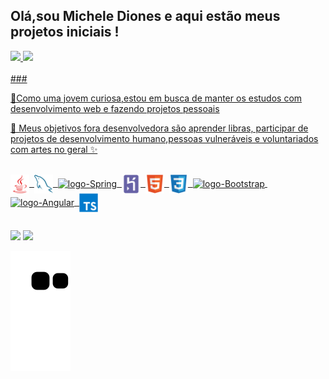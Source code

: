 
## Olá,sou Michele Diones e aqui estão meus projetos iniciais ! 
 <div>
  <a href="https://github.com/dionesmichele">
  <img height="180em" src="https://github-readme-stats.vercel.app/api/top-langs/?username=dionesmichele&layout=compact&langs_count=7&theme=dracula"/>
  <img height="180em" src="https://github-readme-stats.vercel.app/api?username=dionesmichele&show_icons=true&theme=dracula&include_all_commits=true&count_private=true"/>
 
</div><br>
   <div>
 ###<p>🔭Como uma jovem curiosa,estou em busca de manter os estudos com desenvolvimento web e fazendo projetos pessoais</p>
 <p>🌱 Meus objetivos fora desenvolvedora são aprender libras, participar de projetos de desenvolvimento humano,pessoas vulneráveis e voluntariados com artes no geral ✨</p>
 </div>
<div style="display: inline_block"><br>
  <img align="center" alt="logo-Java" height="30" width="30" src="https://raw.githubusercontent.com/devicons/devicon/master/icons/java/java-plain.svg">&nbsp
  <img align="center" alt="logo-Mysql" height="30" width="30" src="https://raw.githubusercontent.com/devicons/devicon/master/icons/mysql/mysql-plain.svg">&nbsp
  <img align="center" alt="logo-Spring" height="30" width="30" src="https://www.vectorlogo.zone/logos/springio/springio-icon.svg">&nbsp
  <img align="center" alt="logo-Heroku" height="30" width="30" src="https://raw.githubusercontent.com/devicons/devicon/master/icons/heroku/heroku-plain.svg">&nbsp
  <img align="center" alt="logo-HTML" height="30" width="30" src="https://raw.githubusercontent.com/devicons/devicon/master/icons/html5/html5-original.svg">&nbsp
  <img align="center" alt="logo-CSS" height="30" width="30" src="https://raw.githubusercontent.com/devicons/devicon/master/icons/css3/css3-original.svg">&nbsp
  <img align="center" alt="logo-Bootstrap" height="30" width="30" src="https://www.vectorlogo.zone/logos/getbootstrap/getbootstrap-icon.svg">&nbsp
  <img align="center" alt="logo-Angular" height="35" width="35" src="https://angular.io/assets/images/logos/angular/angular.svg">&nbsp
  <img align="center" alt="logo-Ts" height="30" width="30" src="https://raw.githubusercontent.com/devicons/devicon/master/icons/typescript/typescript-original.svg">
</div>
  
  ##
 
<div>
  <a href = "mailto:contatorafaballerini@gmail.com"><img src="https://img.shields.io/badge/Gmail-D14836?style=for-the-badge&logo=gmail&logoColor=white" target="_blank"></a>
  <a href="https://www.linkedin.com/in/rafaella-ballerini-45875016a" target="_blank"><img src="https://img.shields.io/badge/-LinkedIn-%230077B5?style=for-the-badge&logo=linkedin&logoColor=white" target="_blank"></a> 
 
  ![Snake animation](https://github.com/rafaballerini/rafaballerini/blob/output/github-contribution-grid-snake.svg)
 
</div>

